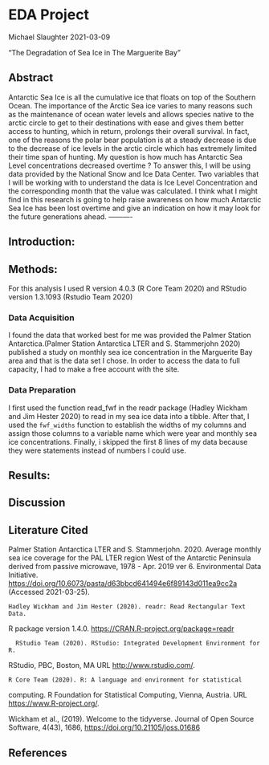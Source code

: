 EDA Project
================
Michael Slaughter
2021-03-09

“The Degradation of Sea Ice in The Marguerite Bay”

## Abstract

Antarctic Sea Ice is all the cumulative ice that floats on top of the
Southern Ocean. The importance of the Arctic Sea ice varies to many
reasons such as the maintenance of ocean water levels and allows species
native to the arctic circle to get to their destinations with ease and
gives them better access to hunting, which in return, prolongs their
overall survival. In fact, one of the reasons the polar bear population
is at a steady decrease is due to the decrease of ice levels in the
arctic circle which has extremely limited their time span of hunting. My
question is how much has Antarctic Sea Level concentrations decreased
overtime ? To answer this, I will be using data provided by the National
Snow and Ice Data Center. Two variables that I will be working with to
understand the data is Ice Level Concentration and the corresponding
month that the value was calculated. I think what I might find in this
research is going to help raise awareness on how much Antarctic Sea Ice
has been lost overtime and give an indication on how it may look for the
future generations ahead. ———-

## Introduction:

## Methods:

For this analysis I used R version 4.0.3 (R Core Team 2020) and RStudio
version 1.3.1093 (Rstudio Team 2020)

### Data Acquisition

I found the data that worked best for me was provided the Palmer Station
Antarctica.(Palmer Station Antarctica LTER and S. Stammerjohn 2020)
published a study on monthly sea ice concentration in the Marguerite Bay
area and that is the data set I chose. In order to access the data to
full capacity, I had to make a free account with the site.

### Data Preparation

I first used the function read\_fwf in the readr package (Hadley Wickham
and Jim Hester 2020) to read in my sea ice data into a tibble. After
that, I used the `fwf_widths` function to establish the widths of my
columns and assign those columns to a variable name which were year and
monthly sea ice concentrations. Finally, i skipped the first 8 lines of
my data because they were statements instead of numbers I could use.

## Results:

## Discussion

## Literature Cited

Palmer Station Antarctica LTER and S. Stammerjohn. 2020. Average monthly
sea ice coverage for the PAL LTER region West of the Antarctic Peninsula
derived from passive microwave, 1978 - Apr. 2019 ver 6. Environmental
Data Initiative.
<https://doi.org/10.6073/pasta/d63bbcd641494e6f89143d011ea9cc2a>
(Accessed 2021-03-25).

    Hadley Wickham and Jim Hester (2020). readr: Read Rectangular Text Data.

R package version 1.4.0. <https://CRAN.R-project.org/package=readr>

``` 
  RStudio Team (2020). RStudio: Integrated Development Environment for R.
```

RStudio, PBC, Boston, MA URL <http://www.rstudio.com/>.

    R Core Team (2020). R: A language and environment for statistical

computing. R Foundation for Statistical Computing, Vienna, Austria. URL
<https://www.R-project.org/>.

Wickham et al., (2019). Welcome to the tidyverse. Journal of Open Source
Software, 4(43), 1686, <https://doi.org/10.21105/joss.01686>

## References
